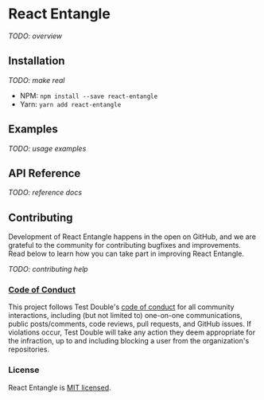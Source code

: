 React Entangle
===========================

_TODO: overview_

## Installation

_TODO: make real_
* NPM: `npm install --save react-entangle`
* Yarn: `yarn add react-entangle`

## Examples

_TODO: usage examples_


## API Reference

_TODO: reference docs_

## Contributing

Development of React Entangle happens in the open on GitHub, and we are
grateful to the community for contributing bugfixes and improvements. Read below
to learn how you can take part in improving React Entangle.

_TODO: contributing help_

### [Code of Conduct](https://testdouble.com/code-of-conduct)

This project follows Test Double's [code of
conduct](https://testdouble.com/code-of-conduct) for all community interactions,
including (but not limited to) one-on-one communications, public posts/comments,
code reviews, pull requests, and GitHub issues. If violations occur, Test Double
will take any action they deem appropriate for the infraction, up to and
including blocking a user from the organization's repositories.

### License

React Entangle is [MIT licensed](./LICENSE).
